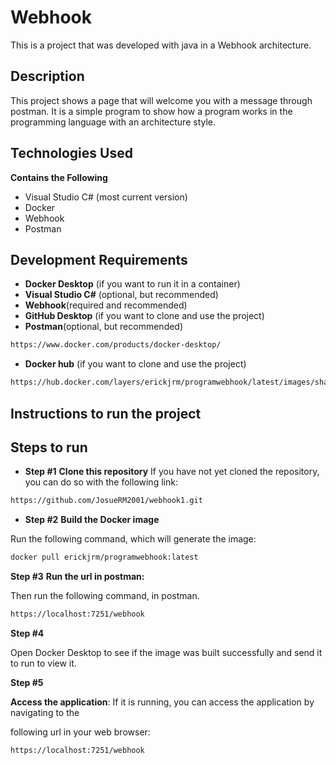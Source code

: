 # Webhook
This is a project that was developed with java in a Webhook architecture.

## Description
This project shows a page that will welcome you with a message through postman.
It is a simple program to show how a program works in the programming language with an architecture style.

## Technologies Used
**Contains the Following**
- Visual Studio C# (most current version)
- Docker
- Webhook
- Postman

## Development Requirements
- **Docker Desktop** (if you want to run it in a container)
- **Visual Studio C#** (optional, but recommended)
- **Webhook**(required and recommended)
- **GitHub Desktop** (if you want to clone and use the project)
- **Postman**(optional, but recommended)

```bash
https://www.docker.com/products/docker-desktop/
```

- **Docker hub** (if you want to clone and use the project)

```bash
https://hub.docker.com/layers/erickjrm/programwebhook/latest/images/sha256-c2e9d88dbf05677cc805e858517ecb6bc536286a54578d958888bcc24ba4809a?context=repo
```

## Instructions to run the project
## Steps to run
- **Step #1**
**Clone this repository**
If you have not yet cloned the repository, you can do so with the following link:

```bash
https://github.com/JosueRM2001/webhook1.git
```
- **Step #2**
**Build the Docker image**

Run the following command, which will generate the image:

```bash
docker pull erickjrm/programwebhook:latest
```

**Step #3**
**Run the url in postman:**

Then run the following command, in postman.

```bash
https://localhost:7251/webhook
```

**Step #4**

Open Docker Desktop to see if the image was built successfully and send it to run to view it.

**Step #5**

**Access the application**: If it is running, you can access the application by navigating to the

following url in your web browser:

```bash
https://localhost:7251/webhook
```
